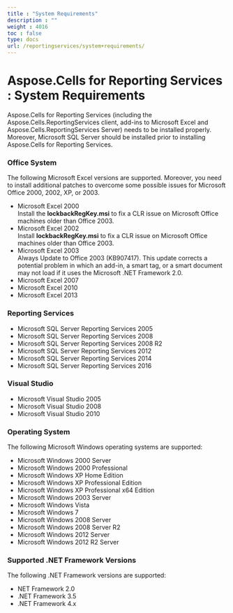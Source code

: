 ```yaml
---
title : "System Requirements" 
description : "" 
weight : 4016 
toc : false
type: docs
url: /reportingservices/system+requirements/
---
```


# Aspose.Cells for Reporting Services : System Requirements


Aspose.Cells for Reporting Services (including the Aspose.Cells.ReportingServices client, add-ins to Microsoft Excel and Aspose.Cells.ReportingServices Server) needs to be installed properly. Moreover, Microsoft SQL Server should be installed prior to installing Aspose.Cells for Reporting Services.

### Office System

The following Microsoft Excel versions are supported. Moreover, you need to install additional patches to overcome some possible issues for Microsoft Office 2000, 2002, XP, or 2003.

*   Microsoft Excel 2000  
    Install the **lockbackRegKey.msi** to fix a CLR issue on Microsoft Office machines older than Office 2003.
*   Microsoft Excel 2002  
    Install **lockbackRegKey.msi** to fix a CLR issue on Microsoft Office machines older than Office 2003.
*   Microsoft Excel 2003  
    Always Update to Office 2003 (KB907417). This update corrects a potential problem in which an add-in, a smart tag, or a smart document may not load if it uses the Microsoft .NET Framework 2.0.
*   Microsoft Excel 2007
*   Microsoft Excel 2010
*   Microsoft Excel 2013

### Reporting Services

*   Microsoft SQL Server Reporting Services 2005
*   Microsoft SQL Server Reporting Services 2008
*   Microsoft SQL Server Reporting Services 2008 R2
*   Microsoft SQL Server Reporting Services 2012
*   Microsoft SQL Server Reporting Services 2014
*   Microsoft SQL Server Reporting Services 2016

### Visual Studio

*   Microsoft Visual Studio 2005
*   Microsoft Visual Studio 2008
*   Microsoft Visual Studio 2010

### Operating System

The following Microsoft Windows operating systems are supported:

*   Microsoft Windows 2000 Server
*   Microsoft Windows 2000 Professional
*   Microsoft Windows XP Home Edition
*   Microsoft Windows XP Professional Edition
*   Microsoft Windows XP Professional x64 Edition
*   Microsoft Windows 2003 Server
*   Microsoft Windows Vista
*   Microsoft Windows 7
*   Microsoft Windows 2008 Server
*   Microsoft Windows 2008 Server R2
*   Microsoft Windows 2012 Server
*   Microsoft Windows 2012 R2 Server

### Supported .NET Framework Versions

The following .NET Framework versions are supported:

*   NET Framework 2.0
*   .NET Framework 3.5
*   .NET Framework 4.x

